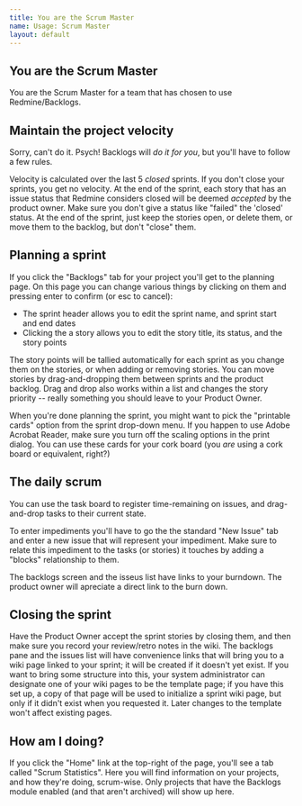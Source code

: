 ```yaml
---
title: You are the Scrum Master
name: Usage: Scrum Master
layout: default
---
```

## You are the Scrum Master

You are the Scrum Master for a team that has chosen to use
Redmine/Backlogs.

## Maintain the project velocity

Sorry, can't do it. Psych! Backlogs will _do it for you_, but you'll
have to follow a few rules.

Velocity is calculated over the last 5 _closed_ sprints. If you don't
close your sprints, you get no velocity. At the end of the sprint,
each story that has an issue status that Redmine considers closed will
be deemed _accepted_ by the product owner. Make sure you don't give a
status like "failed" the 'closed' status. At the end of the sprint,
just keep the stories open, or delete them, or move them to the
backlog, but don't "close" them.

## Planning a sprint

If you click the "Backlogs" tab for your project you'll get to the
planning page. On this page you can change various things by clicking
on them and pressing enter to confirm (or esc to cancel):

- The sprint header allows you to edit the sprint name, and sprint start and end dates
- Clicking the a story allows you to edit the story title, its status,
  and the story points

The story points will be tallied automatically for each sprint as you
change them on the stories, or when adding or removing stories. You
can move stories by drag-and-dropping them between sprints and the
product backlog. Drag and drop also works within a list and changes
the story priority -- really something you should leave to your
Product Owner.

When you're done planning the sprint, you might want to pick the
"printable cards" option from the sprint drop-down menu. If you happen
to use Adobe Acrobat Reader, make sure you turn off the scaling
options in the print dialog. You can use these cards for your cork
board (you _are_ using a cork board or equivalent, right?)

## The daily scrum

You can use the task board to register time-remaining on issues, and
drag-and-drop tasks to their current state.

To enter impediments
you'll have to go the the standard "New Issue" tab and enter a new
issue that will represent your impediment. Make sure to relate this
impediment to the tasks (or stories) it touches by adding a "blocks"
relationship to them.

The backlogs screen and the isseus list have links to your burndown.
The product owner will apreciate a direct link to the burn down.

## Closing the sprint

Have the Product Owner accept the sprint stories by closing them, and
then make sure you record your review/retro notes in the wiki. The
backlogs pane and the issues list will have convenience links that
will bring you to a wiki page linked to your sprint; it will be
created if it doesn't yet exist. If you want to bring some structure
into this, your system administrator can designate one of your wiki
pages to be the template page; if you have this set up, a copy of that
page will be used to initialize a sprint wiki page, but only if it
didn't exist when you requested it. Later changes to the template
won't affect existing pages.

## How am I doing?

If you click the "Home" link at the top-right of the page, you'll see
a tab called "Scrum Statistics". Here you will find information on
your projects, and how they're doing, scrum-wise. Only projects that
have the Backlogs module enabled (and that aren't archived) will show
up here.
